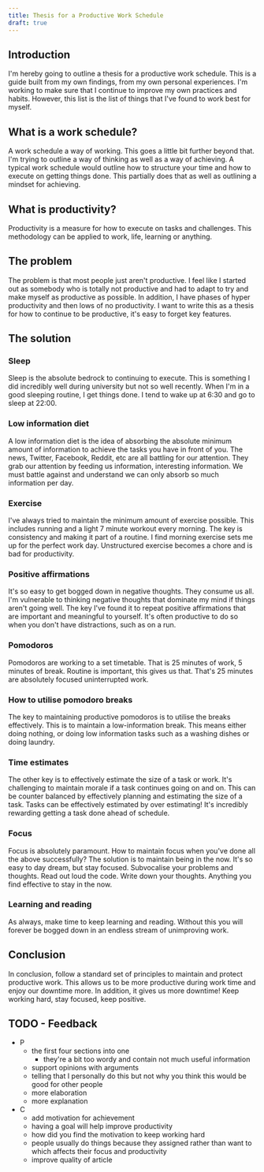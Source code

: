```yaml
---
title: Thesis for a Productive Work Schedule
draft: true
---
```


## Introduction

I'm hereby going to outline a thesis for a productive work schedule. This is a
guide built from my own findings, from my own personal experiences. I'm working
to make sure that I continue to improve my own practices and habits. However,
this list is the list of things that I've found to work best for myself.

## What is a work schedule?

A work schedule a way of working. This goes a little bit further beyond that.
I'm trying to outline a way of thinking as well as a way of achieving. A typical
work schedule would outline how to structure your time and how to execute on
getting things done. This partially does that as well as outlining a mindset for
achieving.

## What is productivity?

Productivity is a measure for how to execute on tasks and challenges. This
methodology can be applied to work, life, learning or anything.

## The problem

The problem is that most people just aren't productive. I feel like I started
out as somebody who is totally not productive and had to adapt to try and make
myself as productive as possible. In addition, I have phases of hyper
productivity and then lows of no productivity. I want to write this as a thesis
for how to continue to be productive, it's easy to forget key features.

## The solution

### Sleep

Sleep is the absolute bedrock to continuing to execute. This is something I did
incredibly well during university but not so well recently. When I'm in a good
sleeping routine, I get things done. I tend to wake up at 6:30 and go to sleep
at 22:00.

### Low information diet

A low information diet is the idea of absorbing the absolute minimum amount of
information to achieve the tasks you have in front of you. The news, Twitter,
Facebook, Reddit, etc are all battling for our attention. They grab our
attention by feeding us information, interesting information. We must battle
against and understand we can only absorb so much information per day.

### Exercise

I've always tried to maintain the minimum amount of exercise possible. This
includes running and a light 7 minute workout every morning. The key is
consistency and making it part of a routine. I find morning exercise sets me up
for the perfect work day. Unstructured exercise becomes a chore and is bad for
productivity.

### Positive affirmations

It's so easy to get bogged down in negative thoughts. They consume us all. I'm
vulnerable to thinking negative thoughts that dominate my mind if things aren't
going well. The key I've found it to repeat positive affirmations that are
important and meaningful to yourself. It's often productive to do so when you
don't have distractions, such as on a run.

### Pomodoros

Pomodoros are working to a set timetable. That is 25 minutes of work, 5 minutes
of break. Routine is important, this gives us that. That's 25 minutes are
absolutely focused uninterrupted work.

### How to utilise pomodoro breaks

The key to maintaining productive pomodoros is to utilise the breaks
effectively. This is to maintain a low-information break. This means either
doing nothing, or doing low information tasks such as a washing dishes or doing
laundry.

### Time estimates

The other key is to effectively estimate the size of a task or work. It's
challenging to maintain morale if a task continues going on and on. This can be
counter balanced by effectively planning and estimating the size of a task.
Tasks can be effectively estimated by over estimating! It's incredibly rewarding
getting a task done ahead of schedule.

### Focus

Focus is absolutely paramount. How to maintain focus when you've done all the
above successfully? The solution is to maintain being in the now. It's so easy
to day dream, but stay focused. Subvocalise your problems and thoughts. Read out
loud the code. Write down your thoughts. Anything you find effective to stay in
the now.

### Learning and reading

As always, make time to keep learning and reading. Without this you will forever
be bogged down in an endless stream of unimproving work.

## Conclusion

In conclusion, follow a standard set of principles to maintain and protect
productive work. This allows us to be more productive during work time and enjoy
our downtime more. In addition, it gives us more downtime! Keep working hard,
stay focused, keep positive.

## TODO - Feedback

- P
    - the first four sections into one
        - they're a bit too wordy and contain not much useful information
    - support opinions with arguments
    - telling that I personally do this but not why you think this would be good
        for other people
    - more elaboration
    - more explanation
- C
    - add motivation for achievement
    - having a goal will help improve productivity
    - how did you find the motivation to keep working hard
    - people usually do things because they assigned rather than want to which
        affects their focus and productivity
    - improve quality of article
